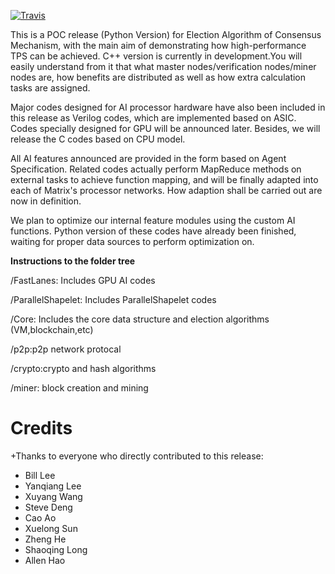 [![Travis](https://travis-ci.org/matrixhaolin/MatrixAIPoC.svg?branch=master)](https://travis-ci.org/matrixhaolin/MatrixAIPoC.svg?branch=master)

This is a POC release (Python Version) for Election Algorithm of Consensus Mechanism, with the main aim of demonstrating how high-performance TPS can be achieved. C++ version is currently in development.You will easily understand from it that what master nodes/verification nodes/miner nodes are, how benefits are distributed as well as how extra calculation tasks are assigned.

Major codes designed for AI processor hardware have also been included in this release as Verilog codes, which are implemented based on ASIC. Codes specially designed for GPU will be announced later. Besides, we will release the  C codes based on CPU model.

All AI features announced are provided in the form based on Agent Specification. Related codes actually perform MapReduce methods on external tasks to achieve function mapping, and will be finally adapted into each of Matrix's processor networks. How adaption shall be carried out are now in definition.

We plan to optimize our internal feature modules using the custom AI functions. Python version of these codes have already been finished, waiting for proper data sources to perform optimization on.

**Instructions to the folder tree**

/FastLanes: Includes GPU AI codes

/ParallelShapelet: Includes ParallelShapelet codes

/Core: Includes the core data structure and election algorithms (VM,blockchain,etc)

/p2p:p2p network protocal

/crypto:crypto and hash algorithms

/miner: block creation and mining
 



Credits 
=======
+Thanks to everyone who directly contributed to this release:
  
- Bill Lee
- Yanqiang Lee
- Xuyang Wang
- Steve Deng
- Cao Ao 
- Xuelong Sun 
- Zheng He
- Shaoqing Long
- Allen Hao
